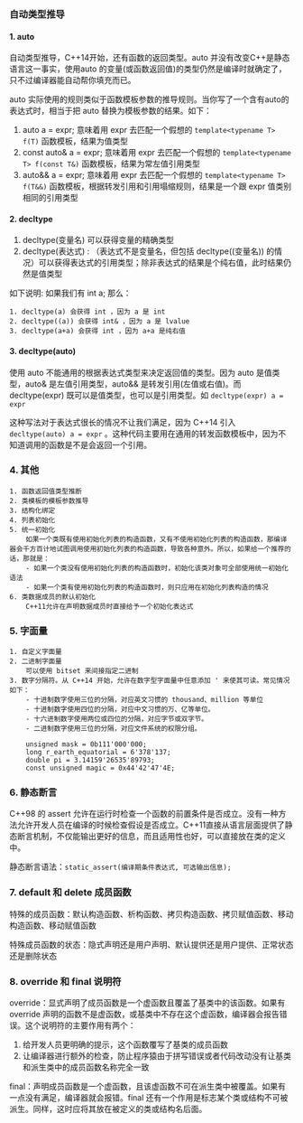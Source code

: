 ### 自动类型推导

#### 1. auto

自动类型推导，C++14开始，还有函数的返回类型。auto 并没有改变C++是静态语言这一事实，使用auto 的变量(或函数返回值)的类型仍然是编译时就确定了，只不过编译器能自动帮你填充而已。

auto 实际使用的规则类似于函数模板参数的推导规则。当你写了一个含有auto的表达式时，相当于把 auto 替换为模板参数的结果。如下：

1. auto a = expr;  意味着用 expr 去匹配一个假想的 `template<typename T> f(T)` 函数模板，结果为值类型
2. const auto& a = expr;  意味着用 expr 去匹配一个假想的 `template<typename T> f(const T&)` 函数模板，结果为常左值引用类型
3. auto&& a = expr;  意味着用 expr 去匹配一个假想的 `template<typename T> f(T&&)` 函数模板，根据转发引用和引用塌缩规则，结果是一个跟 expr 值类别相同的引用类型

#### 2. decltype

1. decltype(变量名) 可以获得变量的精确类型
2. decltype(表达式) : （表达式不是变量名，但包括 decltype((变量名)) 的情况）可以获得表达式的引用类型；除非表达式的结果是个纯右值，此时结果仍然是值类型

如下说明: 如果我们有 int a; 那么：

```
1. decltype(a) 会获得 int ，因为 a 是 int
2. decltype((a)) 会获得 int& ，因为 a 是 lvalue
3. decltype(a+a) 会获得 int ，因为 a+a 是纯右值
```

#### 3. decltype(auto)

使用 auto 不能通用的根据表达式类型来决定返回值的类型。因为 auto 是值类型，auto& 是左值引用类型，auto&& 是转发引用(左值或右值)。而 decltype(expr) 既可以是值类型，也可以是引用类型。如 ` decltype(expr) a = expr `

这种写法对于表达式很长的情况不让我们满足，因为 C++14 引入 `decltype(auto) a = expr` 。这种代码主要用在通用的转发函数模板中，因为不知道调用的函数是不是会返回一个引用。  

### 4. 其他

```
1. 函数返回值类型推断
2. 类模板的模板参数推导
3. 结构化绑定
4. 列表初始化
5. 统一初始化
	如果一个类既有使用初始化列表的构造函数，又有不使用初始化列表的构造函数，那编译器会千方百计地试图调用使用初始化列表的构造函数，导致各种意外。所以，如果给一个推荐的话，那就是：
	- 如果一个类没有使用初始化列表的构造函数时，初始化该类对象可全部使用统一初始化语法
	- 如果一个类有使用初始化列表的构造函数时，则只应用在初始化列表构造的情况
6. 类数据成员的默认初始化
	C++11允许在声明数据成员时直接给予一个初始化表达式
```

### 5. 字面量

```
1. 自定义字面量
2. 二进制字面量
	可以使用 bitset 来间接指定二进制 
3. 数字分隔符。从 C++14 开始，允许在数字型字面量中任意添加 ' 来使其可读。常见情况如下：
	- 十进制数字使用三位的分隔，对应英文习惯的 thousand、million 等单位
	- 十进制数字使用四位的分隔，对应中文习惯的万、亿等单位。
	- 十六进制数字使用两位或四位的分隔，对应字节或双字节。
	- 二进制数字使用三位的分隔，对应文件系统的权限分组。
	
	unsigned mask = 0b111'000'000;
	long r_earth_equatorial = 6'378'137;
	double pi = 3.14159'26535'89793;
	const unsigned magic = 0x44'42'47'4E;
```

### 6. 静态断言

C++98 的 assert 允许在运行时检查一个函数的前置条件是否成立。没有一种方法允许开发人员在编译的时候检查假设是否成立。C++11直接从语言层面提供了静态断言机制，不仅能输出更好的信息，而且适用性也好，可以直接放在类的定义中。

静态断言语法：` static_assert(编译期条件表达式, 可选输出信息); ` 

### 7. default 和 delete 成员函数

特殊的成员函数：默认构造函数、析构函数、拷贝构造函数、拷贝赋值函数、移动构造函数、移动赋值函数

特殊成员函数的状态：隐式声明还是用户声明、默认提供还是用户提供、正常状态还是删除状态

### 8. override 和 final 说明符

override：显式声明了成员函数是一个虚函数且覆盖了基类中的该函数。如果有 override 声明的函数不是虚函数，或基类中不存在这个虚函数，编译器会报告错误。这个说明符的主要作用有两个：

1. 给开发人员更明确的提示，这个函数覆写了基类的成员函数
2. 让编译器进行额外的检查，防止程序猿由于拼写错误或者代码改动没有让基类和派生类中的成员函数名称完全一致

final：声明成员函数是一个虚函数，且该虚函数不可在派生类中被覆盖。如果有一点没有满足，编译器就会报错。final 还有一个作用是标志某个类或结构不可被派生。同样，这时应将其放在被定义的类或结构名后面。